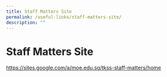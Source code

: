 ```yaml
---
title: Staff Matters Site
permalink: /useful-links/staff-matters-site/
description: ""
---
```

# Staff Matters Site
https://sites.google.com/a/moe.edu.sg/tkss-staff-matters/home